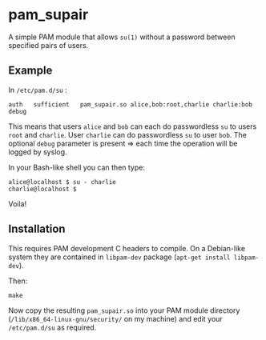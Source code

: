 # pam_supair

A simple PAM module that allows `su(1)` without a password between specified
pairs of users.

## Example

In `/etc/pam.d/su` :

```
auth   sufficient   pam_supair.so alice,bob:root,charlie charlie:bob debug
```

This means that users `alice` and `bob` can each do passwordless `su` to
users `root` and `charlie`. User `charlie` can do passwordless `su` to user
`bob`. The optional `debug` parameter is present => each time the operation
will be logged by syslog.

In your Bash-like shell you can then type:

```shell
alice@localhost $ su - charlie
charlie@localhost $
```

Voila!

## Installation

This requires PAM development C headers to compile. On a Debian-like system
they are contained in `libpam-dev` package (`apt-get install libpam-dev`).

Then:

```shell
make
```

Now copy the resulting `pam_supair.so` into your PAM module directory
(`/lib/x86_64-linux-gnu/security/` on my machine) and edit your
`/etc/pam.d/su` as required.
